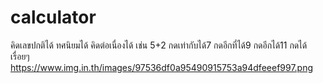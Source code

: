 # calculator
คิดเลขปกติได้ ทศนิยมได้ คิดต่อเนื่องได้ เช่น 5+2 กดเท่ากับได้7 กดอีกที่ได้9 กดอีกได้11 กดได้เรื่อยๆ
https://www.img.in.th/images/97536df0a95490915753a94dfeeef997.png
